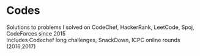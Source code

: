 
# Codes
Solutions to problems I solved on CodeChef, HackerRank, LeetCode, Spoj, CodeForces since 2015 <br>
Includes Codechef long challenges, SnackDown, ICPC online rounds (2016,2017)<br>


